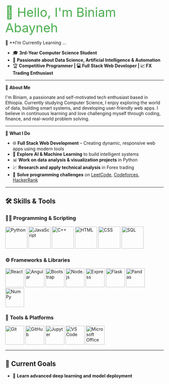 <span style="color: #4CAF50; font-size:40px;">👋 Hello, I'm Biniam Abayneh</span>




 🌱 **I’m Currently Learning ...
 
- 🎓 **3rd-Year Computer Science Student**  
- 🤖 **Passionate about Data Science, Artificial Intelligence & Automation**  
- 🏆 **Competitive Programmer | 💻 Full Stack Web Developer | 📈 FX Trading Enthusiast**

---

🧠 **About Me**

I'm Biniam, a passionate and self-motivated tech enthusiast based in Ethiopia. Currently studying Computer Science, I enjoy exploring the world of data, building smart systems, and developing user-friendly web apps. I believe in continuous learning and love challenging myself through coding, finance, and real-world problem solving.

---

 💼 **What I Do**

- 🌐 **Full Stack Web Development** – Creating dynamic, responsive web apps using modern tools  
- 🧠 **Explore AI & Machine Learning** to build intelligent systems  
- 📊 **Work on data analysis & visualization projects** in Python  
- 💹 **Research and apply technical analysis** in Forex trading  
- 🧩 **Solve programming challenges** on [LeetCode](https://leetcode.com/), [Codeforces](https://codeforces.com/), [HackerRank](https://www.hackerrank.com/)

---

## 🛠 **Skills & Tools**

### 👨‍💻 **Programming & Scripting**
<p align="left">
    <img src="https://cdn.jsdelivr.net/gh/devicons/devicon/icons/python/python-original.svg" width="70" alt="Python"/>
    <img src="https://cdn.jsdelivr.net/gh/devicons/devicon/icons/javascript/javascript-original.svg" width="70" alt="JavaScript"/>
    <img src="https://cdn.jsdelivr.net/gh/devicons/devicon/icons/cplusplus/cplusplus-original.svg" width="70" alt="C++"/>
    <img src="https://cdn.jsdelivr.net/gh/devicons/devicon/icons/html5/html5-original.svg" width="70" alt="HTML"/>
    <img src="https://cdn.jsdelivr.net/gh/devicons/devicon/icons/css3/css3-original.svg" width="70" alt="CSS"/>
    <img src="https://cdn.jsdelivr.net/gh/devicons/devicon/icons/sqlite/sqlite-original.svg" width="70" alt="SQL"/>
</p>

### ⚙️ **Frameworks & Libraries**
<p align="left">
    <img src="https://cdn.jsdelivr.net/gh/devicons/devicon/icons/react/react-original.svg" width="60" alt="React"/>
    <img src="https://cdn.jsdelivr.net/gh/devicons/devicon/icons/angularjs/angularjs-original.svg" width="60" alt="Angular"/>
    <img src="https://cdn.jsdelivr.net/gh/devicons/devicon/icons/bootstrap/bootstrap-original.svg" width="60" alt="Bootstrap"/>
    <img src="https://cdn.jsdelivr.net/gh/devicons/devicon/icons/nodejs/nodejs-original.svg" width="60" alt="Node.js"/>
    <img src="https://cdn.jsdelivr.net/gh/devicons/devicon/icons/express/express-original.svg" width="60" alt="Express"/>
    <img src="https://cdn.jsdelivr.net/gh/devicons/devicon/icons/flask/flask-original.svg" width="60" alt="Flask"/>
    <img src="https://cdn.jsdelivr.net/gh/devicons/devicon/icons/pandas/pandas-original.svg" width="60" alt="Pandas"/>
    <img src="https://cdn.jsdelivr.net/gh/devicons/devicon/icons/numpy/numpy-original.svg" width="60" alt="NumPy"/>
</p>

### 🧰 **Tools & Platforms**
<p align="left">
    <img src="https://cdn.jsdelivr.net/gh/devicons/devicon/icons/git/git-original.svg" width="60" alt="Git"/>
    <img src="https://cdn.jsdelivr.net/gh/devicons/devicon/icons/github/github-original.svg" width="60" alt="GitHub"/>
    <img src="https://cdn.jsdelivr.net/gh/devicons/devicon/icons/jupyter/jupyter-original.svg" width="60" alt="Jupyter"/>
    <img src="https://cdn.jsdelivr.net/gh/devicons/devicon/icons/vscode/vscode-original.svg" width="60" alt="VS Code"/>
    <img src="https://upload.wikimedia.org/wikipedia/commons/4/4f/Microsoft_Office_Logo_%282013–2019%29.svg" width="60" alt="Microsoft Office"/>
</p>

---

## 🚀 **Current Goals**

- 📘 **Learn advanced deep learning and model deployment**

<!--
**biniabayneh/biniabayneh** is a ✨ _special_ ✨ repository because its `README.md` (this file) appears on your GitHub profile.

Here are some ideas to get you started:

- 🔭 I’m currently working on ...
- 🌱 I’m currently learning ...
- 👯 I’m looking to collaborate on ...
- 🤔 I’m looking for help with ...
- 💬 Ask me about ...
- 📫 How to reach me: ...
- 😄 Pronouns: ...
- ⚡ Fun fact: ...
-->

